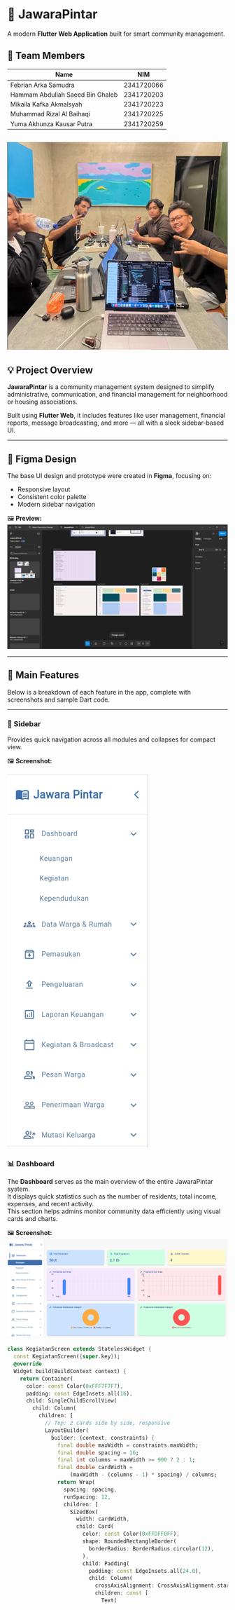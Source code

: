 # 🏡 JawaraPintar

A modern **Flutter Web Application** built for smart community management.

## 👥 Team Members

| Name | NIM |
|------|------|
| Febrian Arka Samudra | 2341720066 |
| Hammam Abdullah Saeed Bin Ghaleb | 2341720203 |
| Mikaila Kafka Akmalsyah | 2341720223 |
| Muhammad Rizal Al Baihaqi | 2341720225 |
| Yuma Akhunza Kausar Putra | 2341720259 |

![Group members](/lib/IMG/Group.png)
---

## 💡 Project Overview

**JawaraPintar** is a community management system designed to simplify administrative, communication, and financial management for neighborhood or housing associations.

Built using **Flutter Web**, it includes features like user management, financial reports, message broadcasting, and more — all with a sleek sidebar-based UI.

---

## 🎨 Figma Design


The base UI design and prototype were created in **Figma**, focusing on:
- Responsive layout  
- Consistent color palette  
- Modern sidebar navigation  

🖼️ **Preview:**
![Figma Design](/lib/IMG/Figma.png)

---


## 📂 Main Features

Below is a breakdown of each feature in the app, complete with screenshots and sample Dart code.

---

### 🧭 Sidebar

Provides quick navigation across all modules and collapses for compact view.

🖼️ **Screenshot:**

![Sidebar](/lib/IMG/Sidebar.png)

### 📊 Dashboard

The **Dashboard** serves as the main overview of the entire JawaraPintar system.  
It displays quick statistics such as the number of residents, total income, expenses, and recent activity.  
This section helps admins monitor community data efficiently using visual cards and charts.

🖼️ **Screenshot:**  
![Dashboard](/lib/IMG/Dashboard.png)

```dart
class KegiatanScreen extends StatelessWidget {
  const KegiatanScreen({super.key});
  @override
  Widget build(BuildContext context) {
    return Container(
      color: const Color(0xFFF7F7F7),
      padding: const EdgeInsets.all(16),
      child: SingleChildScrollView(
        child: Column(
          children: [
            // Top: 2 cards side by side, responsive
            LayoutBuilder(
              builder: (context, constraints) {
                final double maxWidth = constraints.maxWidth;
                final double spacing = 16;
                final int columns = maxWidth >= 900 ? 2 : 1;
                final double cardWidth =
                    (maxWidth - (columns - 1) * spacing) / columns;
                return Wrap(
                  spacing: spacing,
                  runSpacing: 12,
                  children: [
                    SizedBox(
                      width: cardWidth,
                      child: Card(
                        color: const Color(0xFFDFF0FF),
                        shape: RoundedRectangleBorder(
                          borderRadius: BorderRadius.circular(12),
                        ),
                        child: Padding(
                          padding: const EdgeInsets.all(24.0),
                          child: Column(
                            crossAxisAlignment: CrossAxisAlignment.start,
                            children: const [
                              Text(
```